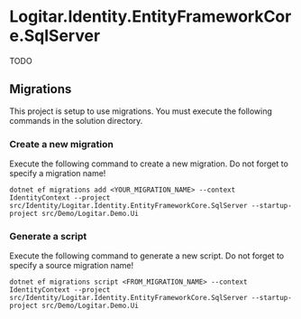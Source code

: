 # Logitar.Identity.EntityFrameworkCore.SqlServer

TODO

## Migrations

This project is setup to use migrations. You must execute the following commands in the solution
directory.

### Create a new migration

Execute the following command to create a new migration. Do not forget to specify a migration name!

`dotnet ef migrations add <YOUR_MIGRATION_NAME> --context IdentityContext --project src/Identity/Logitar.Identity.EntityFrameworkCore.SqlServer --startup-project src/Demo/Logitar.Demo.Ui`

### Generate a script

Execute the following command to generate a new script. Do not forget to specify a source migration name!

`dotnet ef migrations script <FROM_MIGRATION_NAME> --context IdentityContext --project src/Identity/Logitar.Identity.EntityFrameworkCore.SqlServer --startup-project src/Demo/Logitar.Demo.Ui`
